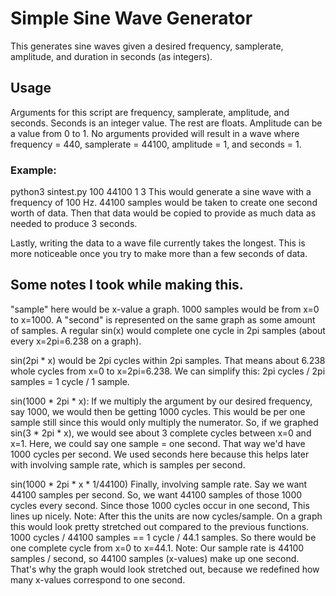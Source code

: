 # Simple Sine Wave Generator
This generates sine waves given a desired frequency, samplerate, amplitude, and duration in seconds (as integers).

## Usage
Arguments for this script are frequency, samplerate, amplitude, and seconds.
Seconds is an integer value. The rest are floats.
Amplitude can be a value from 0 to 1.
No arguments provided will result in a wave where frequency = 440, samplerate = 44100, amplitude = 1, and seconds = 1.

### Example:
python3 sintest.py 100 44100 1 3
This would generate a sine wave with a frequency of 100 Hz. 44100 samples would be taken to create one second worth of data.
Then that data would be copied to provide as much data as needed to produce 3 seconds.

Lastly, writing the data to a wave file currently takes the longest.
This is more noticeable once you try to make more than a few seconds of data.

## Some notes I took while making this.
 "sample" here would be x-value a graph. 1000 samples would be from x=0 to x=1000.
 A "second" is represented on the same graph as some amount of samples.
 A regular sin(x) would complete one cycle in 2pi samples (about every x=2pi=6.238 on a graph).

 sin(2pi * x) would be 2pi cycles within 2pi samples. That means about 6.238 whole cycles from
 x=0 to x=2pi=6.238. We can simplify this: 2pi cycles / 2pi samples = 1 cycle / 1 sample.

 sin(1000 * 2pi * x): If we multiply the argument by our desired frequency, say 1000, we would then be getting 1000 cycles.
 This would be per one sample still since this would only multiply the numerator.
 So, if we graphed sin(3 * 2pi * x), we would see about 3 complete cycles between x=0 and x=1.
 Here, we could say one sample = one second. That way we'd have 1000 cycles per second.
 We used seconds here because this helps later with involving sample rate, which is samples per second.

 sin(1000 * 2pi * x * 1/44100) Finally, involving sample rate. Say we want 44100 samples per second. 
 So, we want 44100 samples of those 1000 cycles every second. Since those 1000 cycles occur in one second,
 This lines up nicely.
 Note: After this the units are now cycles/sample.
 On a graph this would look pretty stretched out compared to the previous functions.
 1000 cycles / 44100 samples == 1 cycle / 44.1 samples. So there would be one complete cycle
   from x=0 to x=44.1.
 Note: Our sample rate is 44100 samples / second, so 44100 samples (x-values) make up one second.
 That's why the graph would look stretched out, because we redefined how many x-values correspond
 to one second.